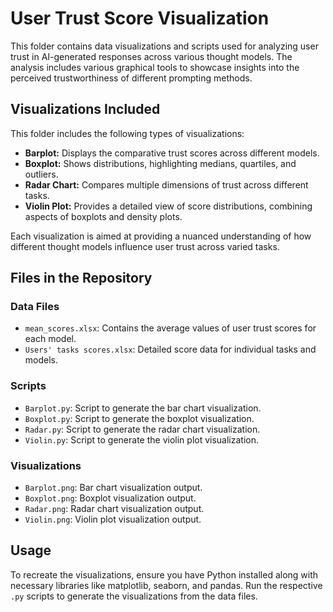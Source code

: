 # User Trust Score Visualization

This folder contains data visualizations and scripts used for analyzing user trust in AI-generated responses across various thought models. The analysis includes various graphical tools to showcase insights into the perceived trustworthiness of different prompting methods.

## Visualizations Included

This folder includes the following types of visualizations:
- **Barplot:** Displays the comparative trust scores across different models.
- **Boxplot:** Shows distributions, highlighting medians, quartiles, and outliers.
- **Radar Chart:** Compares multiple dimensions of trust across different tasks.
- **Violin Plot:** Provides a detailed view of score distributions, combining aspects of boxplots and density plots.

Each visualization is aimed at providing a nuanced understanding of how different thought models influence user trust across varied tasks.

## Files in the Repository

### Data Files
- `mean_scores.xlsx`: Contains the average values of user trust scores for each model.
- `Users' tasks scores.xlsx`: Detailed score data for individual tasks and models.

### Scripts
- `Barplot.py`: Script to generate the bar chart visualization.
- `Boxplot.py`: Script to generate the boxplot visualization.
- `Radar.py`: Script to generate the radar chart visualization.
- `Violin.py`: Script to generate the violin plot visualization.

### Visualizations
- `Barplot.png`: Bar chart visualization output.
- `Boxplot.png`: Boxplot visualization output.
- `Radar.png`: Radar chart visualization output.
- `Violin.png`: Violin plot visualization output.

## Usage

To recreate the visualizations, ensure you have Python installed along with necessary libraries like matplotlib, seaborn, and pandas. Run the respective `.py` scripts to generate the visualizations from the data files.

